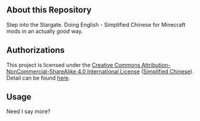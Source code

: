 ## About this Repository

Step into the Stargate.
Doing English - Simplified Chinese for Minecraft mods in an actually *good* way.

## Authorizations

This project is licensed under the [Creative Commons Attribution-NonCommercial-ShareAlike 4.0 International License](https://creativecommons.org/licenses/by-nc-sa/4.0/) ([Simplified Chinese](https://creativecommons.org/licenses/by-nc-sa/4.0/deed.zh)). Detail can be found [here](./LICENSE).

## Usage
Need I say more?
